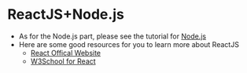 # ReactJS+Node.js

- As for the Node.js part, please see the tutorial for [Node.js](../NodeJS/)
- Here are some good resources for you to learn more about ReactJS
    - [React Offical Website](https://reactjs.org/tutorial/tutorial.html)
    - [W3School for React](https://www.w3schools.com/react/default.asp)






